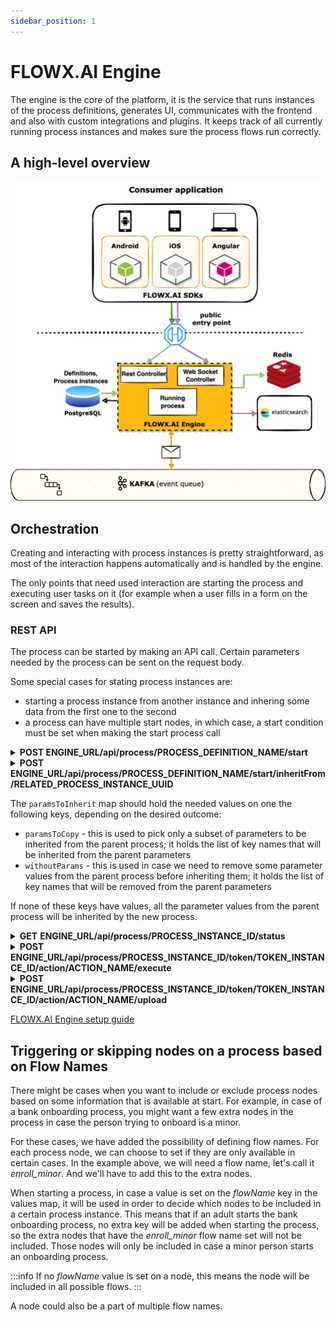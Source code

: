 ```yaml
---
sidebar_position: 1
---
```


# FLOWX.AI Engine

The engine is the core of the platform, it is the service that runs instances of the process definitions, generates UI, communicates with the frontend and also with custom integrations and plugins. It keeps track of all currently running process instances and makes sure the process flows run correctly.

## A high-level overview

![](../img/image%20(20).png)

## Orchestration

Creating and interacting with process instances is pretty straightforward, as most of the interaction happens automatically and is handled by the engine.

The only points that need used interaction are starting the process and executing user tasks on it (for example when a user fills in a form on the screen and saves the results).

### REST API

The process can be started by making an API call. Certain parameters needed by the process can be sent on the request body.

Some special cases for stating process instances are:

* starting a process instance from another instance and inhering some data from the first one to the second
* a process can have multiple start nodes, in which case, a start condition must be set when making the start process call

<details>
<summary><span class="postcall"><b>POST</b></span><b> ENGINE_URL/api/process/PROCESS_DEFINITION_NAME/start</b></summary>

**Start process** - starts a new process instance for the requested process definition name

**Parameters**

**Path**

`PROCESS_DEFINITION_NAME` (string) - the name of the process definition to instantiate

**Body** (object) - a JSON object with relevant process data

**Responses**

200 - returns all the relevant process instance data

</details>


<details>
<summary><span class="postcall"><b>POST</b></span> <b>ENGINE_URL/api/process/PROCESS_DEFINITION_NAME/start/inheritFrom/RELATED_PROCESS_INSTANCE_UUID</b></summary>

**Start process and inherit values from previous process** - start a new process instance which inherits some values from a previous process

**Parameters**

**Path**

`RELATED_PEROCESS_INSTANCE_UUID` (string) - the name of the process definition to instantiate

`PROCESS_DEFINITION_NAME` (string) - the name of the process definition to be started


**Body** 

`paramsToInherit` (string) - a map with info regarding which values to copy from the related process instance

**Responses**

200 

</details>

The `paramsToInherit` map should hold the needed values on one the following keys, depending on the desired outcome:

* `paramsToCopy` - this is used to pick only a subset of parameters to be inherited from the parent process; it holds the list of key names that will be inherited from the parent parameters
* `withoutParams` - this is used in case we need to remove some parameter values from the parent process before inheriting them; it holds the list of key names that will be removed from the parent parameters

If none of these keys have values, all the parameter values from the parent process will be inherited by the new process.


<details>
<summary><span class="getcall"><b>GET</b></span> <b>ENGINE_URL/api/process/PROCESS_INSTANCE_ID/status</b></summary>

**Process status** - returns the complete data about the requested process instance

**Parameters**

**Path**

`PROCESS_INSTANCE_ID` (string) - the name of the process definition to instantiate

**Responses**

200 - returns all the info related to the requested process instance

</details>


<details>
<summary><span class="postcall"><b>POST</b></span> <b>ENGINE_URL/api/process/PROCESS_INSTANCE_ID/token/TOKEN_INSTANCE_ID/action/ACTION_NAME/execute</b></summary>

**Execute action** - runs an action on a process instance

**Parameters**

**Path**

`ACTION_NAME` (string) - the name of the action to run

`TOKEN_INSTANCE_ID` (integer) - the token instance ID

`PROCESS_INSTANCE_ID` (integer) - the process instance ID

**Responses**

200 

</details>


<details>
<summary><span class="postcall"><b>POST</b></span> <b>ENGINE_URL/api/process/PROCESS_INSTANCE_ID/token/TOKEN_INSTANCE_ID/action/ACTION_NAME/upload</b></summary>

**File upload** - runs an action to upload file to the process instance

**Parameters**

**Path**

`ACTION_NAME` (string) - the name of the action to run

`TOKEN_INSTANCE_ID` (integer) - the token instance ID

`PROCESS_INSTANCE_ID` (integer) - the process instance ID

**Responses**

200 

</details>

[FLOWX.AI Engine setup guide](../../platform-setup-guides/flowx-engine-setup-guide/flowx-engine-setup-guide.md)

## Triggering or skipping nodes on a process based on Flow Names

There might be cases when you want to include or exclude process nodes based on some information that is available at start. For example, in case of a bank onboarding process, you might want a few extra nodes in the process in case the person trying to onboard is a minor.

For these cases, we have added the possibility of defining flow names. For each process node, we can choose to set if they are only available in certain cases. In the example above, we will need a flow name, let's call it _enroll\_minor_. And we'll have to add this to the extra nodes.

When starting a process, in case a value is set on the _flowName_ key in the values map, it will be used in order to decide which nodes to be included in a certain process instance. This means that if an adult starts the bank onboarding process, no extra key will be added when starting the process, so the extra nodes that have the _enroll\_minor_ flow name set will not be included. Those nodes will only be included in case a minor person starts an onboarding process.

:::info
If no _flowName_ value is set on a node, this means the node will be included in all possible flows.
:::

A node could also be a part of multiple flow names.
